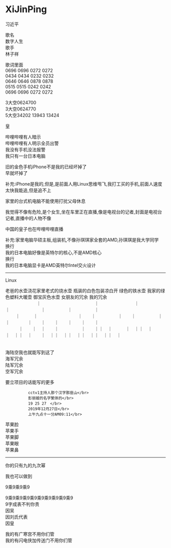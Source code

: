 # XiJinPing
习近平

歌名                  </br>
数字人生              </br>
歌手                  </br>
林子祥                

歌词里面                  </br>
0696 0696 0272 0272      </br>
0434 0434 0232 0232      </br>
0646 0646 0878 0878      </br>
0515 0515 0242 0242      </br>
0696 0696 0272 0272      </br>

3大空0624700             </br>
3大空0624770             </br>
5大空34202 13943 13424   </br>

皇

哔哩哔哩有人暗示　　　　　　</br>
哔哩哔哩有人明示全员出警   </br>
我没有手机没法报警　　　　 </br>
我只有一台日本电脑        </br>

旧的金色手机iPhone不是我的已经坏掉了</br>
早就坏掉了　　　　　　　　　　　　　</br>

补充:iPhone是我的,但是,是前面人用Linux思维甩飞,我打工买的手机,前面人速度太快我能追,但是追不上</br>

家里的台式机电脑不能使用打扰父母休息</br>

我觉得不像有危险,是个女生,坐在车里正在直播,像是电视台的记者,封面是电视台记者,直播中的人物不像</br>

中国的皇子也在哔哩哔哩直播</br>

补充:家里电脑华硕主板,组装机,不像孙琪琪家全套的AMD,孙琪琪是我大学同学</br>
换行</br>
我的日本电脑好像是英特尔的核心,不是AMD核心</br>
换行</br>
我的日本电脑显卡是AMD英特尔Intel交火设计</br>

----------

Linux

老爸的水壶浇花家里老式的烧水壶 瓶装的白色包装凉白开 绿色的铁水壶 我家的绿色塑料大暖壶 御宝灰色水壶 女朋友的冗余 我的冗余　 </br>
　　　　　　　｜　　　　　　　　　　　　｜　　　　　　　　｜　　　　　　　　｜　　　　　　　｜　　　　　｜　　　　　｜　　　</br>　
       　｜　　　｜　　　　　　　　　｜　　｜　　　　　｜　　｜　　　　　｜　　｜　　　　｜　　｜　　｜　　｜　　｜　　｜  </br>
　　　｜　　｜　｜　　｜　　　　　｜　　｜｜　｜　　　｜　｜｜　｜　　　｜　｜｜　｜　　｜　｜｜　｜｜　｜｜　｜｜　｜｜　｜</br>　
　　　　　　　　　　

海陆空我也就能写到这了 </br>
海军冗余   </br>
陆军冗余   </br>
空军冗余   </br>


要立项目的话能写的更多 </br>

              cctv1主持人那个汉字那座山</br>
              彭丽媛的名字繁体的</br>
              19 25 27　</br>
              2019年12月27日</br>
              上午九点十一分AM09:11</br>

苹果脸 </br>
苹果手 </br>
苹果脚 </br>
苹果眼 </br>
苹果鼻 </br>

----------

你的只有九的九次幂 </br>

我也可以做到</br>

9乘9乘9乘9</br>

9乘9乘9乘9乘9乘9乘9乘9乘9乘9</br>
9字成表不判你责</br>
因吴</br>
因刘氏代表</br>
因皇</br>

我的有广寒宫不用你们管</br>
我的有闪电侠加传送门不用你们管</br>
